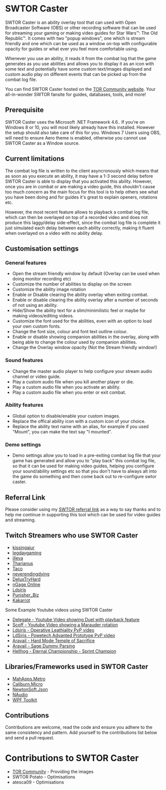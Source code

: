 # SWTOR Caster

SWTOR Caster is an ability overlay tool that can used with Open Broadcaster Software (OBS) or other recording software that can be used for streaming your gaming or making video guides for Star Wars™: The Old Republic™. It comes with two "popup windows", one which is stream friendly and one which can be used as a window on-top with configurable opacity for guides or what ever you feel more comfortable using.

Whenever you use an ability, it reads it from the combat log that the game generates as you use abilities and allows you to display it as an icon with some text and potentially have some custom text/images displayed and custom audio play on different events that can be picked up from the combat log file.

You can find SWTOR Caster hosted on the [TOR Community website](https://torcommunity.com/tools/swtor-caster). Your all-in-wonder SWTOR fansite for guides, databases, tools, and more!

## Prerequisite

SWTOR Caster uses the Microsoft .NET Framework 4.6.. If you're on Windows 8 or 10, you will most likely already have this installed. However the setup should also take care of this for you.
Windows 7 Users using OBS, will need to ensure Aero theme is enabled, otherwise you cannot use SWTOR Caster as a Window source.

## Current limitations

The combat log file is written to the client asyncronously which means that as soon as you execute an ability, it may have a 1-3 second delay before SWTOR Caster is able to display that you activated this ability. However, once you are in combat or are making a video guide, this shouldn't cause too much concern as the main focus for this tool is to help others see what you have been doing and for guides it's great to explain openers, rotations etc.

However, the most recent feature allows to playback a combat log file, which can then be overlayed on top of a recorded video and does not produce this laggy/delay side-effect, since the combat log file is complete it just simulated each delay between each ability correctly, making it fluent when overlayed on a video with no ability delay.

## Customisation settings

### General features
- Open the stream friendly window by default (Overlay can be used when doing monitor recording etc)
- Customize the number of abilities to display on the screen
- Customize the ability image rotation
- Enable or Disable clearing the ability overlay when exiting combat.
- Enable or disable clearing the ability overlay after a number of seconds of not using an ability.
- Hide/Show the ability text for a slim/minimilistic feel or maybe for making videos/editing videos.
- Customize the font used for the abilities, even with an option to load your own custom fonts.
- Change the font size, colour and font text outline colour.
- Enable or disable showing companion abilities in the overlay, along with being able to change the colour used by companion abilities.
- Change the Overlay window opacity (Not the Stream friendly window!)

### Sound features
- Change the master audio player to help configure your stream audio channel or video guide.
- Play a custom audio file when you kill another player or die.
- Play a custom audio file when you activate an ability.
- Play a custom audio file when you enter or exit combat.

### Ability features
- Global option to disable/enable your custom images.
- Replace the offical ability icon with a custom icon of your choice.
- Replace the ability text name with an alias, for example if you used "Mount", you can make the text say "I mounted".

### Demo settings
- Demo settings allow you to load in a pre-exiting combat log file  that your game has generated and allow you to "play back" this combat log file, so that it can be used for making video guides, helping you configure your sound/ability settings etc so that you don't have to always alt into the game do something and then come back out to re-configure swtor caster.

## Referral Link

Please consider using my [SWTOR referral link](http://www.swtor.com/r/rpNrdB) as a way to say thanks and to help me continue in supporting this tool which can be used for video guides and streaming.

## Twitch Streamers who use SWTOR Caster

- [kissingaiur](https://www.twitch.tv/kissingaiur/)
- [legdaygaming](https://www.twitch.tv/legdaygaming/)
- [illeva](https://www.twitch.tv/illeva/)
- [Tharianus](https://www.twitch.tv/tharianus/)
- [Taco](https://www.twitch.tv/taco_swtor/)
- [neverendingdying](https://www.twitch.tv/neverendingdying/)
- [DeluxTryHard](https://www.twitch.tv/deluxetryhard/)
- [nGage Online](https://www.twitch.tv/ngageonline/)
- [Ldsiris](https://www.twitch.tv/ldsiris/)
- [Punisher_Biz](Punisher_Biz)
- [Kakarrot](https://www.twitch.tv/kakarrot1138/)

Some Example Youtube videos using SWTOR Caster

- [Delegate - Youtube Video showing Duel with playback feature](https://www.youtube.com/watch?v=yu9-MhUYgKo)
- [Scoff - Youtube Video showing a Marauder rotation](https://www.youtube.com/watch?v=_vWI6QTJtQ0)
- [Ldsiris - Operative Leathiality PvP video](https://www.youtube.com/watch?v=LSNgHVaItUE)
- [LdSiris - Powetech Advanted Prototype PvP video](https://www.youtube.com/watch?v=JNQBfGADHyk)
- [Aravail - Hard Mode Temple of Sacrifice](https://www.youtube.com/watch?v=BGeRbw0gnFA)
- [Aravail - Sage Dummy Parsing](https://www.youtube.com/watch?v=QsgZGIqqhOA)
- [Hellhog - Eternal Championship - Sprint Champion](https://www.youtube.com/watch?v=sp-2fycKtqE)

## Libraries/Frameworks used in SWTOR Caster

- [MahApps.Metro](http://mahapps.com/)
- [Caliburn.Micro](http://caliburnmicro.com/)
- [NewtonSoft.Json](http://www.newtonsoft.com/json)
- [NAudio](https://github.com/naudio/NAudio)
- [WPF Toolkit](http://wpftoolkit.codeplex.com/)


## Contributions

Contributions are welcome, read the code and ensure you adhere to the same consistency and pattern. Add yourself to the contributions list below and send a pull request.

# Contributions to SWTOR Caster

- [TOR Community](http://torcommunity.com) - Providing the images
- SWTOR Potato - Optimisations
- atesca09 - Optimisations
